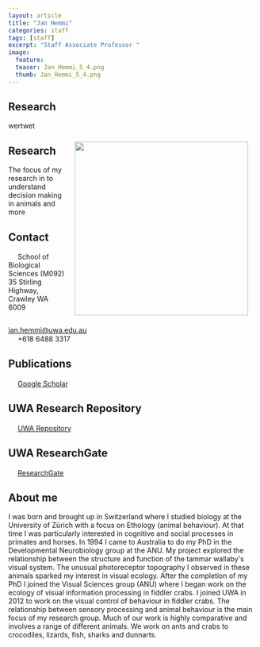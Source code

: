 ```yaml
---
layout: article
title: "Jan Hemmi"
categories: staff
tags: [staff]
excerpt: "Staff Associate Professor "
image:
  feature: 
  teaser: Jan_Hemmi_5_4.png
  thumb: Jan_Hemmi_5_4.png
---
```

## Research
<!-- works   <img class="philprofile" src= "{{'/images/5x8_Julia.png' | prepend: site.url }}" align='right' width="350" hspace="20" vspace="10"> -->
<!-- works   <img src='https://janhemmi.github.io/hemmi_lab/images/5x8_Jon.png' align='right' width="350" hspace="20" vspace="10"/> -->
wertwet
<!-- does not work <img class="philprofile" src= "{{'/images/Jan_Hemmi_5_4.png'}}"  align='right' width="350" hspace="20" vspace="10"> -->
<!-- does not work <img class="philprofile" src= '/../master/images/5x8_Jon.png'  align='right' width="350" hspace="20" vspace="10"> -->
<img class="philprofile" src= "{{'/images/Jan_Hemmi_5_4.png' | prepend: site.baseurl }}"  align='right' width="350" hspace="20" vspace="10">


<!-- ![jan](/images/Jan_Hemmi_5_4.png) -->

## Research
The focus of my research in to understand decision making in animals
and more
## Contact
<!-- <img src='/images/icons/building-regular.svg' width="15px"> Indian Ocean Marine Research Centre <br> -->
<img src='/images/icons/building-regular.svg' width="15px">
School of Biological Sciences (M092)<br>
35 Stirling Highway, Crawley WA 6009

<img src="{{'/images/icons/envelope-regular.svg' | prepend: site.url }}" width="15px"> <a href="mailto:jan.hemmi@uwa.edu.au"> jan.hemmi@uwa.edu.au</a><br>
<img src="{{'/images/icons/phone-solid.svg'' | prepend: site.url }}" width="15px"> +618 6488 3317<br>

## Publications
<img src="{{'/images/icons/google-brands.svg' | prepend: site.url }}" width="15px"> <a href="https://scholar.google.com.au//citations?user=tWEgycEAAAAJ&hl=en">Google Scholar</a><br>

## UWA Research Repository
<img src="{{'/images/icons/researchgate-brands.svg' | prepend: site.url }}" width="15px"> <a href="https://research-repository.uwa.edu.au/en/persons/jan-hemmi"> UWA Repository</a><br>

## UWA ResearchGate
<img src="{{'/images/uvomeris_64.ico' | prepend: site.url }}" width="15px"> <a href="https://www.researchgate.net/profile/Jan_Hemmi"> ResearchGate</a><br>


## About me
I was born and brought up in Switzerland where I studied biology at the University of Zürich with a focus on Ethology (animal behaviour). At that time I was particularly interested in cognitive and social processes in primates and horses. In 1994 I came to Australia to do my PhD in the Developmental Neurobiology group at the ANU. My project explored the relationship between the structure and function of the tammar wallaby's visual system. The unusual photoreceptor topography I observed in these animals sparked my interest in visual ecology. After the completion of my PhD I joined the Visual Sciences group (ANU) where I began work on the ecology of visual information processing in fiddler crabs. I joined UWA in 2012 to work on the visual control of behaviour in fiddler crabs. The relationship between sensory processing and animal behaviour is the main focus of my research group. Much of our work is highly comparative and involves a range of different animals. We work on ants and crabs to crocodiles, lizards, fish, sharks and dunnarts.
